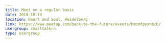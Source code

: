 ```yaml
---
title: Meet on a regular basis
date: 2018-10-19
location: Heart and Soul, Heidelberg
link: https://www.meetup.com/back-to-the-future/events/hmcmfpyxnbzb/
usergroup: smalltalkrn
type: usergroup
---
```

